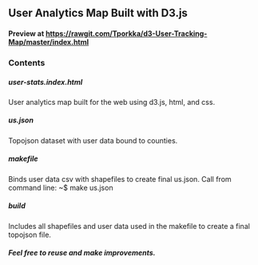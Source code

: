 ## User Analytics Map Built with D3.js
#### Preview at https://rawgit.com/Tporkka/d3-User-Tracking-Map/master/index.html

### Contents

##### user-stats.index.html
User analytics map built for the web using d3.js, html, and css.

##### us.json
Topojson dataset with user data bound to counties.

##### makefile
Binds user data csv with shapefiles to create final us.json. Call from command line: ~$ make us.json

##### build
Includes all shapefiles and user data used in the makefile to create a final topojson file.

##### Feel free to reuse and make improvements.
